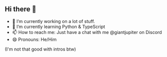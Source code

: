 ## Hi there 👋

- 🔭 I’m currently working on a lot of stuff.
- 🌱 I’m currently learning Python & TypeScript
- 📫 How to reach me: Just have a chat with me @giantjupiter on Discord
- 😄 Pronouns: He/Him

(I'm not that good with intros btw) 
<!--
**FlyingSaturn/FlyingSaturn** is a ✨ _special_ ✨ repository because its `README.md` (this file) appears on your GitHub profile.

Here are some ideas to get you started:

- 🔭 I’m currently working on ...
- 🌱 I’m currently learning ...
- 👯 I’m looking to collaborate on ...
- 🤔 I’m looking for help with ...
- 💬 Ask me about ...
- 📫 How to reach me: ...
- 😄 Pronouns: ...
- ⚡ Fun fact: ...
-->

